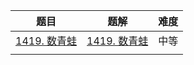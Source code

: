 | 题目                                                         | 题解 | 难度 |
| ------------------------------------------------------------ | ---- | ---- |
| [1419. 数青蛙](https://leetcode.cn/problems/minimum-number-of-frogs-croaking/) | [1419. 数青蛙](https://github.com/ZonzeeLi/LeetCode/blob/master/index/1411-1420/1419.%20%E6%95%B0%E9%9D%92%E8%9B%99.md)     | 中等 |
|                                                              |      |      |

